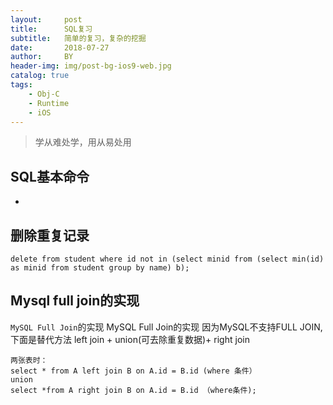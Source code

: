 ```yaml
---
layout:     post
title:      SQL复习
subtitle:   简单的复习，复杂的挖掘
date:       2018-07-27
author:     BY
header-img: img/post-bg-ios9-web.jpg
catalog: true
tags:
    - Obj-C
    - Runtime
    - iOS
--- 
```

>学从难处学，用从易处用
  
## SQL基本命令
-
  
## 删除重复记录
```
delete from student where id not in (select minid from (select min(id) as minid from student group by name) b);
```
  
## Mysql full join的实现
  
``MySQL Full Join``的实现
MySQL Full Join的实现 因为MySQL不支持FULL JOIN,下面是替代方法
left join + union(可去除重复数据)+ right join
```
两张表时：
select * from A left join B on A.id = B.id (where 条件）
union
select *from A right join B on A.id = B.id （where条件);
```
